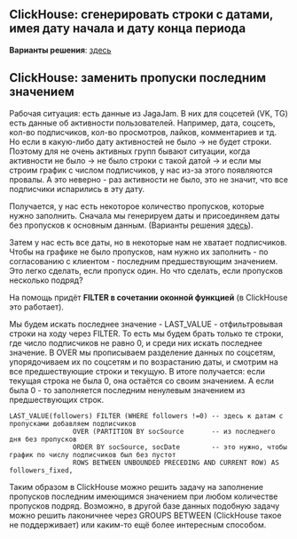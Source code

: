 ## ClickHouse: сгенерировать строки с датами, имея дату начала и дату конца периода

**Варианты решения**: [здесь](https://github.com/Malakhova-Natalya/Snippets/blob/main/clickhouse_date_range/01%20-%20генерация%20строк%20с%20датами.txt)

## ClickHouse: заменить пропуски последним значением

Рабочая ситуация: есть данные из JagaJam. В них для соцсетей (VK, TG) есть данные об активности пользователей. Например, дата, соцсеть, кол-во подписчиков, кол-во просмотров, лайков, комментариев и тд. Но если в какую-либо дату активностей не было → не будет строки. Поэтому для не очень активных групп бывают ситуации, когда активности не было → не было строки с такой датой → и если мы строим график с числом подписчиков, у нас из-за этого появляются провалы. А это неверно - раз активности не было, это не значит, что все подписчики испарились в эту дату.

Получается, у нас есть некоторое количество пропусков, которые нужно заполнить.
Сначала мы генерируем даты и присоединяем даты без пропусков к основным данным. (Варианты решения [здесь](https://github.com/Malakhova-Natalya/Snippets/blob/main/clickhouse_date_range/01%20-%20генерация%20строк%20с%20датами.txt)).

Затем у нас есть все даты, но в некоторые нам не хватает подписчиков. Чтобы на графике не было пропусков, нам нужно их заполнить - по согласованию с клиентом - последним предшествующим значением. Это легко сделать, если пропуск один. Но что сделать, если пропусков несколько подряд?

На помощь придёт **FILTER в сочетании  оконной функцией** (в ClickHouse это работает).

Мы будем искать последнее значение - LAST_VALUE - отфильтровывая строки на ходу через FILTER. То есть мы будем брать только те строки, где число подписчиков не равно 0, и среди них искать последнее значение. В OVER мы прописываем разделение данных по соцсетям, упорядочиваем их по соцсетям и по возрастанию даты, и смотрим на все предшествующие строки и текущую. В итоге получается: если текущая строка не была 0, она остаётся со своим значением. А если была 0 - то заполняется последним ненулевым значением из предшествующих строк.

    LAST_VALUE(followers) FILTER (WHERE followers !=0) -- здесь к датам с пропусками добавляем подписчиков
					OVER (PARTITION BY socSource       -- из последнего дня без пропусков
					ORDER BY socSource, socDate        -- это нужно, чтобы график по числу подписчиков был без пустот
					ROWS BETWEEN UNBOUNDED PRECEDING AND CURRENT ROW) AS followers_fixed,

Таким образом в ClickHouse можно решить задачу на заполнение пропусков последним имеющимся значением при любом количестве пропусков подряд. Возможно, в другой базе данных подобную задачу можно решить лаконичнее через GROUPS BETWEEN (ClickHouse такое не поддерживает) или каким-то ещё более интересным способом. 
